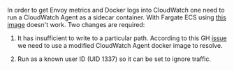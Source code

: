 In order to get Envoy metrics and Docker logs into CloudWatch one need to run a CloudWatch Agent as a sidecar container. With Fargate ECS using [this image](https://hub.docker.com/r/amazon/cloudwatch-agent) doesn't work. Two changes are required: 


1. It has insufficient to write to a particular path. According to this GH [issue](https://github.com/aws/aws-app-mesh-roadmap/issues/122) we need to use a modified CloudWatch Agent docker image to resolve.

2. Run as a known user ID (UID 1337) so it can be set to ignore traffic. 

